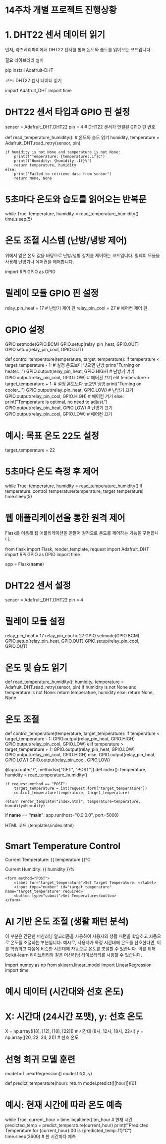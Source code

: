 # 14주차 개별 프로젝트 진행상황

# 1. DHT22 센서 데이터 읽기
먼저, 라즈베리파이에서 DHT22 센서를 통해 온도와 습도를 읽어오는 코드입니다.

필요 라이브러리 설치

pip install Adafruit-DHT


코드: DHT22 센서 데이터 읽기

import Adafruit_DHT
import time

# DHT22 센서 타입과 GPIO 핀 설정
sensor = Adafruit_DHT.DHT22
pin = 4  # DHT22 센서가 연결된 GPIO 핀 번호

def read_temperature_humidity():
    # 온도와 습도 읽기
    humidity, temperature = Adafruit_DHT.read_retry(sensor, pin)
    
    if humidity is not None and temperature is not None:
        print(f"Temperature: {temperature:.1f}C")
        print(f"Humidity: {humidity:.1f}%")
        return temperature, humidity
    else:
        print("Failed to retrieve data from sensor")
        return None, None

# 5초마다 온도와 습도를 읽어오는 반복문
while True:
    temperature, humidity = read_temperature_humidity()
    time.sleep(5)


# 온도 조절 시스템 (난방/냉방 제어)
위에서 얻은 온도 값을 바탕으로 난방/냉방 장치를 제어하는 코드입니다. 릴레이 모듈을 사용해 난방기나 에어컨을 제어합니다.

import RPi.GPIO as GPIO

# 릴레이 모듈 GPIO 핀 설정
relay_pin_heat = 17  # 난방기 제어 핀
relay_pin_cool = 27  # 에어컨 제어 핀

# GPIO 설정
GPIO.setmode(GPIO.BCM)
GPIO.setup(relay_pin_heat, GPIO.OUT)
GPIO.setup(relay_pin_cool, GPIO.OUT)

def control_temperature(temperature, target_temperature):
    if temperature < target_temperature - 1:  # 설정 온도보다 낮으면 난방
        print("Turning on heater...")
        GPIO.output(relay_pin_heat, GPIO.HIGH)  # 난방기 켜기
        GPIO.output(relay_pin_cool, GPIO.LOW)   # 에어컨 끄기
    elif temperature > target_temperature + 1:  # 설정 온도보다 높으면 냉방
        print("Turning on cooler...")
        GPIO.output(relay_pin_heat, GPIO.LOW)   # 난방기 끄기
        GPIO.output(relay_pin_cool, GPIO.HIGH)  # 에어컨 켜기
    else:
        print("Temperature is optimal, no need to adjust.")
        GPIO.output(relay_pin_heat, GPIO.LOW)   # 난방기 끄기
        GPIO.output(relay_pin_cool, GPIO.LOW)   # 에어컨 끄기

# 예시: 목표 온도 22도 설정
target_temperature = 22

# 5초마다 온도 측정 후 제어
while True:
    temperature, humidity = read_temperature_humidity()
    if temperature:
        control_temperature(temperature, target_temperature)
    time.sleep(5)


# 웹 애플리케이션을 통한 원격 제어

Flask를 이용해 웹 애플리케이션을 만들어 원격으로 온도를 제어하는 기능을 구현합니다.

from flask import Flask, render_template, request
import Adafruit_DHT
import RPi.GPIO as GPIO
import time

app = Flask(__name__)

# DHT22 센서 설정
sensor = Adafruit_DHT.DHT22
pin = 4

# 릴레이 모듈 설정
relay_pin_heat = 17
relay_pin_cool = 27
GPIO.setmode(GPIO.BCM)
GPIO.setup(relay_pin_heat, GPIO.OUT)
GPIO.setup(relay_pin_cool, GPIO.OUT)

# 온도 및 습도 읽기
def read_temperature_humidity():
    humidity, temperature = Adafruit_DHT.read_retry(sensor, pin)
    if humidity is not None and temperature is not None:
        return temperature, humidity
    else:
        return None, None

# 온도 조절
def control_temperature(temperature, target_temperature):
    if temperature < target_temperature - 1:
        GPIO.output(relay_pin_heat, GPIO.HIGH)
        GPIO.output(relay_pin_cool, GPIO.LOW)
    elif temperature > target_temperature + 1:
        GPIO.output(relay_pin_heat, GPIO.LOW)
        GPIO.output(relay_pin_cool, GPIO.HIGH)
    else:
        GPIO.output(relay_pin_heat, GPIO.LOW)
        GPIO.output(relay_pin_cool, GPIO.LOW)

@app.route("/", methods=["GET", "POST"])
def index():
    temperature, humidity = read_temperature_humidity()

    if request.method == "POST":
        target_temperature = int(request.form["target_temperature"])
        control_temperature(temperature, target_temperature)

    return render_template("index.html", temperature=temperature, humidity=humidity)

if __name__ == "__main__":
    app.run(host="0.0.0.0", port=5000)


HTML 코드 (templates/index.html)

<!DOCTYPE html>
<html lang="en">
<head>
    <meta charset="UTF-8">
    <meta name="viewport" content="width=device-width, initial-scale=1.0">
    <title>Smart Temperature Control</title>
</head>
<body>
    <h1>Smart Temperature Control</h1>
    <p>Current Temperature: {{ temperature }}°C</p>
    <p>Current Humidity: {{ humidity }}%</p>

    <form method="POST">
        <label for="target_temperature">Set Target Temperature: </label>
        <input type="number" id="target_temperature" name="target_temperature" required>
        <button type="submit">Set Temperature</button>
    </form>
</body>
</html>


# AI 기반 온도 조절 (생활 패턴 분석)

이 부분은 간단한 머신러닝 알고리즘을 사용하여 사용자의 생활 패턴을 학습하고 자동으로 온도를 조절하는 부분입니다. 예시로, 사용자가 특정 시간대에 온도를 선호한다면, 이를 학습하고 다음에 비슷한 시간대에 자동으로 온도를 조절할 수 있습니다. 이를 위해 Scikit-learn 라이브러리와 같은 머신러닝 라이브러리를 사용할 수 있습니다.

import numpy as np
from sklearn.linear_model import LinearRegression
import time

# 예시 데이터 (시간대와 선호 온도)
# X: 시간대 (24시간 포맷), y: 선호 온도
X = np.array([[8], [12], [18], [22]])  # 시간대 (8시, 12시, 18시, 22시)
y = np.array([20, 22, 24, 21])  # 선호 온도

# 선형 회귀 모델 훈련
model = LinearRegression()
model.fit(X, y)

def predict_temperature(hour):
    return model.predict([[hour]])[0]

# 예시: 현재 시간에 따라 온도 예측
while True:
    current_hour = time.localtime().tm_hour  # 현재 시간
    predicted_temp = predict_temperature(current_hour)
    print(f"Predicted Temperature for {current_hour}:00 is {predicted_temp:.1f}°C")
    time.sleep(3600)  # 한 시간마다 예측


